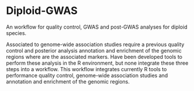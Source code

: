 # Diploid-GWAS

An workflow for quality control, GWAS and post-GWAS analyses for diploid species.

Associated to genome-wide association studies require a previous quality control and posterior analysis annotation and enrichment of the genomic regions where are the associated markers. Have been developed tools to perform these analysis in the R environment, but none integrate these three steps into a workflow. This workflow integrates currently R tools to performance quality control, genome-wide association studies and annotation and enrichment of the genomic regions.
